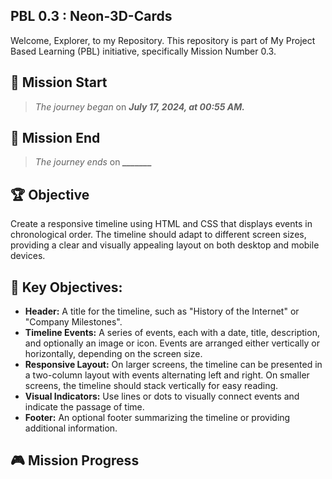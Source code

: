 ## PBL 0.3 : Neon-3D-Cards
Welcome, Explorer, to my Repository. This repository is part of My Project Based Learning (PBL) initiative, specifically Mission Number 0.3. 

## 🚀 Mission Start
> *The journey began* on ***July 17, 2024, at 00:55 AM.***

## 🚀 Mission End
> *The journey ends* on ***_______***

## 🏆 Objective
Create a responsive timeline using HTML and CSS that displays events in chronological order. The timeline should adapt to different screen sizes, providing a clear and visually appealing layout on both desktop and mobile devices.

## 🎯 Key Objectives:
- **Header:** A title for the timeline, such as "History of the Internet" or "Company Milestones".
- **Timeline Events:** A series of events, each with a date, title, description, and optionally an image or icon. Events are arranged either vertically or horizontally, depending on the screen size.
- **Responsive Layout:** On larger screens, the timeline can be presented in a two-column layout with events alternating left and right. On smaller screens, the timeline should stack vertically for easy reading.
- **Visual Indicators:** Use lines or dots to visually connect events and indicate the passage of time.
- **Footer:** An optional footer summarizing the timeline or providing additional information.

## 🎮 Mission Progress

